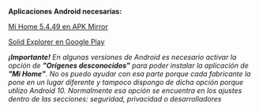 **Aplicaciones Android necesarias:**

[Mi Home 5.4.49 en APK Mirror](https://www.apkmirror.com/apk/xiaomi-inc/mihome/mihome-5-4-49-release/mi-home-5-4-49-android-apk-download/)

[Solid Explorer en Google Play](https://play.google.com/store/apps/details?id=pl.solidexplorer2&hl=es)


***¡Importante!** En algunas versiones de Android es necesario activar la opción de **"Orígenes desconocidos"** para poder instalar la aplicación de **"Mi Home"**. No os puedo ayudar con esa parte porque cada fabricante la pone en un lugar diferente y tampoco dispongo de dicha opción porque utilizo Android 10. Normalmente esa opción se encuentra en los ajustes dentro de las secciones: seguridad, privacidad o desarrolladores*
